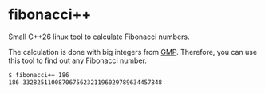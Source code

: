 # fibonacci++

Small C++26 linux tool to calculate Fibonacci numbers.

The calculation is done with big integers from [GMP](https://gmplib.org/). Therefore, you can use this tool to find out any Fibonacci number.

```bash
$ fibonacci++ 186
186	332825110087067562321196029789634457848
```
